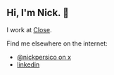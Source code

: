 ## Hi, I'm Nick. 👋


I work at [Close](https://github.com/closeio).

Find me elsewhere on the internet:

- [@nickpersico on x](https://www.x.com/nickpersico)
- [linkedin](https://www.linkedin.com/in/nickpersico)
